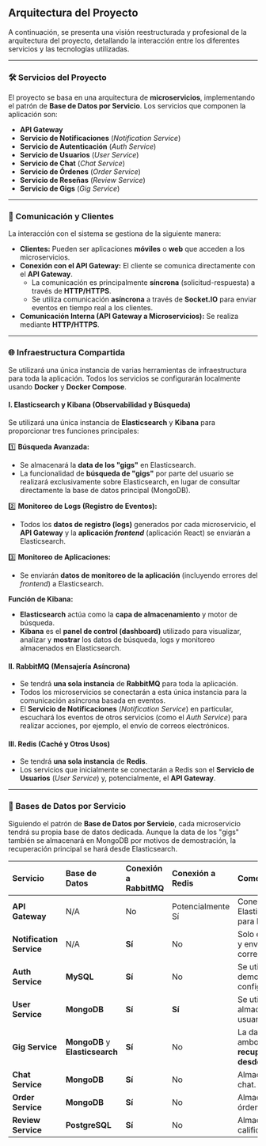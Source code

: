## Arquitectura del Proyecto

A continuación, se presenta una visión reestructurada y profesional de la arquitectura del proyecto, detallando la interacción entre los diferentes servicios y las tecnologías utilizadas.

---

### 🛠️ Servicios del Proyecto

El proyecto se basa en una arquitectura de **microservicios**, implementando el patrón de **Base de Datos por Servicio**. Los servicios que componen la aplicación son:

* **API Gateway**
* **Servicio de Notificaciones** (*Notification Service*)
* **Servicio de Autenticación** (*Auth Service*)
* **Servicio de Usuarios** (*User Service*)
* **Servicio de Chat** (*Chat Service*)
* **Servicio de Órdenes** (*Order Service*)
* **Servicio de Reseñas** (*Review Service*)
* **Servicio de Gigs** (*Gig Service*)

---

### 📡 Comunicación y Clientes

La interacción con el sistema se gestiona de la siguiente manera:

* **Clientes:** Pueden ser aplicaciones **móviles** o **web** que acceden a los microservicios.
* **Conexión con el API Gateway:** El cliente se comunica directamente con el **API Gateway**.
    * La comunicación es principalmente **síncrona** (solicitud-respuesta) a través de **HTTP/HTTPS**.
    * Se utiliza comunicación **asíncrona** a través de **Socket.IO** para enviar eventos en tiempo real a los clientes.
* **Comunicación Interna (API Gateway a Microservicios):** Se realiza mediante **HTTP/HTTPS**.

---

### 🌐 Infraestructura Compartida

Se utilizará una única instancia de varias herramientas de infraestructura para toda la aplicación. Todos los servicios se configurarán localmente usando **Docker** y **Docker Compose**.

#### I. Elasticsearch y Kibana (Observabilidad y Búsqueda)

Se utilizará una única instancia de **Elasticsearch** y **Kibana** para proporcionar tres funciones principales:

1️⃣ **Búsqueda Avanzada:**
* Se almacenará la **data de los "gigs"** en Elasticsearch.
* La funcionalidad de **búsqueda de "gigs"** por parte del usuario se realizará exclusivamente sobre Elasticsearch, en lugar de consultar directamente la base de datos principal (MongoDB).

2️⃣ **Monitoreo de Logs (Registro de Eventos):**
* Todos los **datos de registro (logs)** generados por cada microservicio, el **API Gateway** y la **aplicación *frontend*** (aplicación React) se enviarán a Elasticsearch.

3️⃣ **Monitoreo de Aplicaciones:**
* Se enviarán **datos de monitoreo de la aplicación** (incluyendo errores del *frontend*) a Elasticsearch.

**Función de Kibana:**
* **Elasticsearch** actúa como la **capa de almacenamiento** y motor de búsqueda.
* **Kibana** es el **panel de control (dashboard)** utilizado para visualizar, analizar y **mostrar** los datos de búsqueda, logs y monitoreo almacenados en Elasticsearch.

#### II. RabbitMQ (Mensajería Asíncrona)

* Se tendrá **una sola instancia** de **RabbitMQ** para toda la aplicación.
* Todos los microservicios se conectarán a esta única instancia para la comunicación asíncrona basada en eventos.
* El **Servicio de Notificaciones** (*Notification Service*) en particular, escuchará los eventos de otros servicios (como el *Auth Service*) para realizar acciones, por ejemplo, el envío de correos electrónicos.

#### III. Redis (Caché y Otros Usos)

* Se tendrá **una sola instancia** de **Redis**.
* Los servicios que inicialmente se conectarán a Redis son el **Servicio de Usuarios** (*User Service*) y, potencialmente, el **API Gateway**.

---

### 💾 Bases de Datos por Servicio

Siguiendo el patrón de **Base de Datos por Servicio**, cada microservicio tendrá su propia base de datos dedicada. Aunque la data de los "gigs" también se almacenará en MongoDB por motivos de demostración, la recuperación principal se hará desde Elasticsearch.

| Servicio | Base de Datos | Conexión a RabbitMQ | Conexión a Redis | Comentarios |
| :--- | :--- | :--- | :--- | :--- |
| **API Gateway** | N/A | No | Potencialmente Sí | Conectado a Elasticsearch/Kibana para Logs. |
| **Notification Service** | N/A | **Sí** | No | Solo escucha eventos y envía correos/notificaciones. |
| **Auth Service** | **MySQL** | **Sí** | No | Se utiliza MySQL para demostrar su configuración. |
| **User Service** | **MongoDB** | **Sí** | **Sí** | Se utilizará para almacenar la data de usuarios. |
| **Gig Service** | **MongoDB** y **Elasticsearch** | **Sí** | No | La data se guarda en ambos, pero la **recuperación es solo desde Elasticsearch**. |
| **Chat Service** | **MongoDB** | **Sí** | No | Almacena los datos de chat. |
| **Order Service** | **MongoDB** | **Sí** | No | Almacena los datos de órdenes. |
| **Review Service** | **PostgreSQL** | **Sí** | No | Almacena reseñas y calificaciones. |